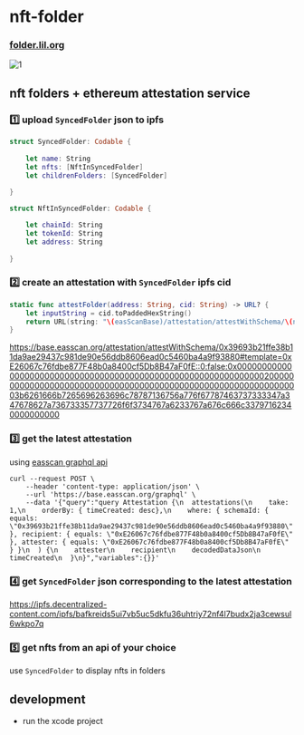 # nft-folder

### [folder.lil.org](https://folder.lil.org)

![1](https://github.com/lil-org/nft-folder-macos/assets/7680193/7ea5a8cf-f2d6-4631-aba4-0bbab41a4467)

## nft folders + ethereum attestation service

### 1️⃣ upload `SyncedFolder` json to ipfs
```swift
struct SyncedFolder: Codable {
    
    let name: String
    let nfts: [NftInSyncedFolder]
    let childrenFolders: [SyncedFolder]
    
}

struct NftInSyncedFolder: Codable {

    let chainId: String
    let tokenId: String
    let address: String
    
}
```

### 2️⃣ create an attestation with `SyncedFolder` ipfs cid
```swift
static func attestFolder(address: String, cid: String) -> URL? {
    let inputString = cid.toPaddedHexString()
    return URL(string: "\(easScanBase)/attestation/attestWithSchema/\(nftFolderAttestationSchema)#template=\(address)::0:false:\(inputString)")
}
```
https://base.easscan.org/attestation/attestWithSchema/0x39693b21ffe38b11da9ae29437c981de90e56ddb8606ead0c5460ba4a9f93880#template=0xE26067c76fdbe877F48b0a8400cf5Db8B47aF0fE::0:false:0x0000000000000000000000000000000000000000000000000000000000000020000000000000000000000000000000000000000000000000000000000000003b6261666b7265696263696c78787136756a776f67787463737333347a347678627a736733357737726f6f3734767a6233767a676c666c33797162340000000000


### 3️⃣ get the latest attestation
using [easscan graphql api](https://docs.attest.org/docs/developer-tools/api)
```
curl --request POST \
    --header 'content-type: application/json' \
    --url 'https://base.easscan.org/graphql' \
    --data '{"query":"query Attestation {\n  attestations(\n    take: 1,\n    orderBy: { timeCreated: desc},\n    where: { schemaId: { equals: \"0x39693b21ffe38b11da9ae29437c981de90e56ddb8606ead0c5460ba4a9f93880\" }, recipient: { equals: \"0xE26067c76fdbe877F48b0a8400cf5Db8B47aF0fE\" }, attester: { equals: \"0xE26067c76fdbe877F48b0a8400cf5Db8B47aF0fE\" } }\n  ) {\n    attester\n    recipient\n    decodedDataJson\n    timeCreated\n  }\n}","variables":{}}'
```

### 4️⃣ get `SyncedFolder` json corresponding to the latest attestation
https://ipfs.decentralized-content.com/ipfs/bafkreids5ui7vb5uc5dkfu36uhtriy72nf4l7budx2ja3cewsul6wkpo7q

### 5️⃣ get nfts from an api of your choice
use `SyncedFolder` to display nfts in folders

## development
* run the xcode project
